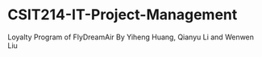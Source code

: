 # CSIT214-IT-Project-Management
Loyalty Program of FlyDreamAir
By Yiheng Huang, Qianyu Li and Wenwen Liu

